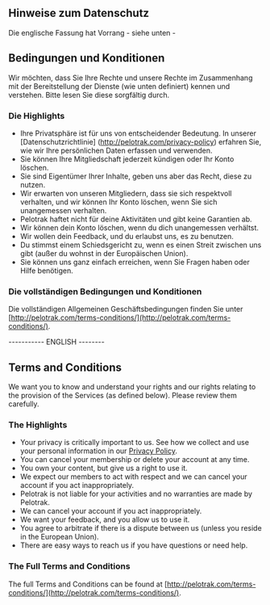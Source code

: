 ## Hinweise zum Datenschutz

Die englische Fassung hat Vorrang - siehe unten -

## Bedingungen und Konditionen

Wir möchten, dass Sie Ihre Rechte und unsere Rechte im Zusammenhang mit der Bereitstellung der Dienste (wie unten definiert) kennen und verstehen. Bitte lesen Sie diese sorgfältig durch.

### Die Highlights

- Ihre Privatsphäre ist für uns von entscheidender Bedeutung. In unserer [Datenschutzrichtlinie] (http://pelotrak.com/privacy-policy) erfahren Sie, wie wir Ihre persönlichen Daten erfassen und verwenden.
- Sie können Ihre Mitgliedschaft jederzeit kündigen oder Ihr Konto löschen.
- Sie sind Eigentümer Ihrer Inhalte, geben uns aber das Recht, diese zu nutzen.
- Wir erwarten von unseren Mitgliedern, dass sie sich respektvoll verhalten, und wir können Ihr Konto löschen, wenn Sie sich unangemessen verhalten.
- Pelotrak haftet nicht für deine Aktivitäten und gibt keine Garantien ab.
- Wir können dein Konto löschen, wenn du dich unangemessen verhältst.
- Wir wollen dein Feedback, und du erlaubst uns, es zu benutzen.
- Du stimmst einem Schiedsgericht zu, wenn es einen Streit zwischen uns gibt (außer du wohnst in der Europäischen Union).
- Sie können uns ganz einfach erreichen, wenn Sie Fragen haben oder Hilfe benötigen.

### Die vollständigen Bedingungen und Konditionen

Die vollständigen Allgemeinen Geschäftsbedingungen finden Sie unter [http://pelotrak.com/terms-conditions/](http://pelotrak.com/terms-conditions/).

----------- ENGLISH --------

## Terms and Conditions

We want you to know and understand your rights and our rights relating to the provision of the Services (as defined below). Please review them carefully.

### The Highlights

- Your privacy is critically important to us. See how we collect and use your personal information in our [Privacy Policy](http://pelotrak.com/privacy-policy).
- You can cancel your membership or delete your account at any time.
- You own your content, but give us a right to use it.
- We expect our members to act with respect and we can cancel your account if you act inappropriately.
- Pelotrak is not liable for your activities and no warranties are made by Pelotrak.
- We can cancel your account if you act inappropriately.
- We want your feedback, and you allow us to use it.
- You agree to arbitrate if there is a dispute between us (unless you reside in the European Union).
- There are easy ways to reach us if you have questions or need help.

### The Full Terms and Conditions

The full Terms and Conditions can be found at [http://pelotrak.com/terms-conditions/](http://pelotrak.com/terms-conditions/).
